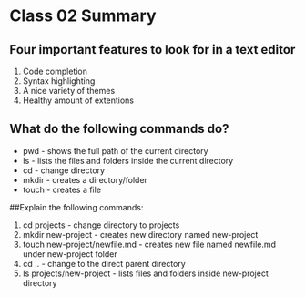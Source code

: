 # Class 02 Summary

## Four important features to look for in a text editor
1. Code completion
2. Syntax highlighting
3. A nice variety of themes
4. Healthy amount of extentions
  
## What do the following commands do?
* pwd - shows the full path of the current directory
* ls - lists the files and folders inside the current directory
* cd - change directory
* mkdir - creates a directory/folder
* touch - creates a file

##Explain the following commands:
1. cd projects - change directory to projects
2. mkdir new-project - creates new directory named new-project
3. touch new-project/newfile.md - creates new file named newfile.md under new-project folder
4. cd .. - change to the direct parent directory
5. ls projects/new-project - lists files and folders inside new-project directory
